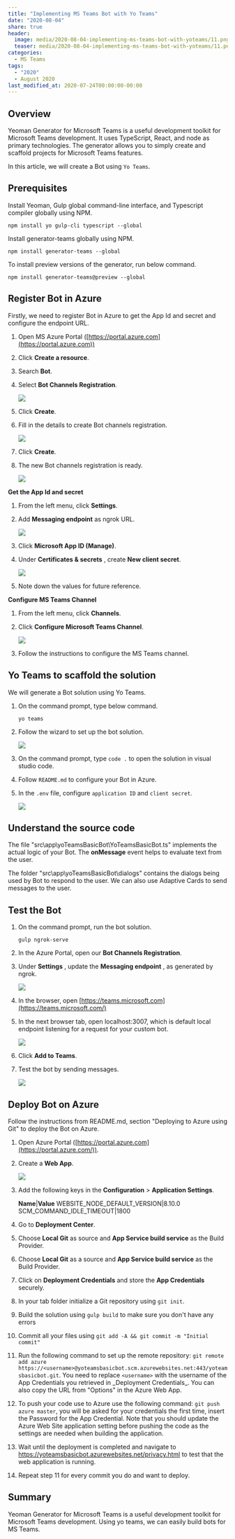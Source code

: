 ```yaml
---
title: "Implementing MS Teams Bot with Yo Teams"
date: "2020-08-04"
share: true
header:
  image: media/2020-08-04-implementing-ms-teams-bot-with-yoteams/11.png
  teaser: media/2020-08-04-implementing-ms-teams-bot-with-yoteams/11.png
categories:
  - MS Teams
tags:
  - "2020"
  - August 2020
last_modified_at: 2020-07-24T00:00:00-00:00
---
```


## Overview

Yeoman Generator for Microsoft Teams is a useful development toolkit for Microsoft Teams development. It uses TypeScript, React, and node as primary technologies. The generator allows you to simply create and scaffold projects for Microsoft Teams features.

In this article, we will create a Bot using ```Yo Teams```.


## Prerequisites

Install Yeoman, Gulp global command-line interface, and Typescript compiler globally using NPM.

```
npm install yo gulp-cli typescript --global
```

Install generator-teams globally using NPM.

```
npm install generator-teams --global
```

To install preview versions of the generator, run below command.

```
npm install generator-teams@preview --global
```

## Register Bot in Azure

Firstly, we need to register Bot in Azure to get the App Id and secret and configure the endpoint URL.

1. Open MS Azure Portal ([https://portal.azure.com](https://portal.azure.com))
2. Click **Create a resource**.
3. Search **Bot**.
4. Select **Bot Channels Registration**.

    ![](/media/2020-08-04-implementing-ms-teams-bot-with-yoteams/01.png)

5. Click **Create**.
6. Fill in the details to create Bot channels registration.

    ![](/media/2020-08-04-implementing-ms-teams-bot-with-yoteams/02.png)

7. Click **Create**.
8. The new Bot channels registration is ready.

    ![](/media/2020-08-04-implementing-ms-teams-bot-with-yoteams/03.png)


**Get the App Id and secret**

1. From the left menu, click **Settings**.
2. Add **Messaging endpoint** as ngrok URL.

    ![](/media/2020-08-04-implementing-ms-teams-bot-with-yoteams/04.png)

3. Click **Microsoft App ID (Manage)**.
4. Under **Certificates &amp; secrets** , create **New client secret**.

    ![](/media/2020-08-04-implementing-ms-teams-bot-with-yoteams/05.png)

5. Note down the values for future reference.


**Configure MS Teams Channel**

1. From the left menu, click **Channels**.
2. Click **Configure Microsoft Teams Channel**.

    ![](/media/2020-08-04-implementing-ms-teams-bot-with-yoteams/06.png)

3. Follow the instructions to configure the MS Teams channel.


## Yo Teams to scaffold the solution

We will generate a Bot solution using Yo Teams.

1. On the command prompt, type below command.

    ```
    yo teams
    ```

2. Follow the wizard to set up the bot solution.

    ![](/media/2020-08-04-implementing-ms-teams-bot-with-yoteams/07.png)

3. On the command prompt, type ```code .``` to open the solution in visual studio code.
4. Follow ```README.md``` to configure your Bot in Azure.
5. In the ```.env``` file, configure ```application ID``` and ```client secret```.

    ![](/media/2020-08-04-implementing-ms-teams-bot-with-yoteams/08.png)


## Understand the source code

The file "src\app\yoTeamsBasicBot\YoTeamsBasicBot.ts" implements the actual logic of your Bot. The **onMessage** event helps to evaluate text from the user.

The folder "src\app\yoTeamsBasicBot\dialogs\" contains the dialogs being used by Bot to respond to the user. We can also use Adaptive Cards to send messages to the user.


## Test the Bot

1. On the command prompt, run the bot solution.

    ```
    gulp ngrok-serve
    ```

2. In the Azure Portal, open our **Bot Channels Registration**.
3. Under **Settings** , update the **Messaging endpoint** , as generated by ngrok.

    ![](/media/2020-08-04-implementing-ms-teams-bot-with-yoteams/09.png)

4. In the browser, open [https://teams.microsoft.com](https://teams.microsoft.com/)
5. In the next browser tab, open localhost:3007, which is default local endpoint listening for a request for your custom bot.

    ![](/media/2020-08-04-implementing-ms-teams-bot-with-yoteams/10.png)

6. Click **Add to Teams**.
7. Test the bot by sending messages.

    ![](/media/2020-08-04-implementing-ms-teams-bot-with-yoteams/11.png)


## Deploy Bot on Azure

Follow the instructions from README.md, section "Deploying to Azure using Git" to deploy the Bot on Azure.

1. Open Azure Portal ([https://portal.azure.com](https://portal.azure.com/)).
2. Create a **Web App**.

    ![](/media/2020-08-04-implementing-ms-teams-bot-with-yoteams/12.png)

3. Add the following keys in the **Configuration** > **Application Settings**.

    **Name**|**Value**
    WEBSITE_NODE_DEFAULT_VERSION|8.10.0
    SCM_COMMAND_IDLE_TIMEOUT|1800

4. Go to **Deployment Center**.
5. Choose **Local Git** as source and **App Service build service** as the Build Provider.
6. Choose **Local Git** as a source and **App Service build service** as the Build Provider.
7. Click on **Deployment Credentials** and store the **App Credentials** securely.
8. In your tab folder initialize a Git repository using ```git init```.
9. Build the solution using `gulp build` to make sure you don't have any errors
10. Commit all your files using `git add -A && git commit -m "Initial commit"`
11. Run the following command to set up the remote repository: `git remote add azure https://<username>@yoteamsbasicbot.scm.azurewebsites.net:443/yoteamsbasicbot.git`. You need to replace `<username>` with the username of the App Credentials you retrieved in \_Deployment Credentials\_. You can also copy the URL from "Options" in the Azure Web App.
12. To push your code use to Azure use the following command: `git push azure master`, you will be asked for your credentials the first time, insert the Password for the App Credential. Note that you should update the Azure Web Site application setting before pushing the code as the settings are needed when building the application.
13. Wait until the deployment is completed and navigate to https://yoteamsbasicbot.azurewebsites.net/privacy.html to test that the web application is running.
14. Repeat step 11 for every commit you do and want to deploy.


## Summary

Yeoman Generator for Microsoft Teams is a useful development toolkit for Microsoft Teams development. Using yo teams, we can easily build bots for MS Teams.
